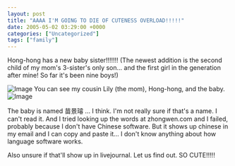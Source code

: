 ```yaml
---
layout: post
title: "AAAA I'M GOING TO DIE OF CUTENESS OVERLOAD!!!!!"
date: 2005-05-02 03:29:00 +0000
categories: ["Uncategorized"]
tags: ["family"]
---
```


Hong-hong has a new baby sister!!!!!!! (The newest addition is the second child of my mom's 3-sister's only son... and the first girl in the generation after mine! So far it's been nine boys!)

![Image](http://www.ocf.berkeley.edu/~judytuna/kiss.jpg)
You can see my cousin Lily (the mom), Hong-hong, and the baby. 
![Image](http://www.ocf.berkeley.edu/~judytuna/baby.jpg)

The baby is named 苗景璿 ... I think. I'm not really sure if that's a name. I can't read it. And I tried looking up the words at zhongwen.com and I failed, probably because I don't have Chinese software. But it shows up chinese in my email and I can copy and paste it... I don't know anything about how language software works. 

Also unsure if that'll show up in livejournal. Let us find out. 
SO CUTE!!!!!
